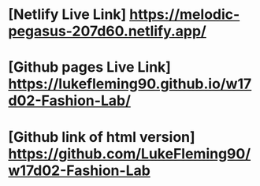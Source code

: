# [Netlify Live Link] https://melodic-pegasus-207d60.netlify.app/
# [Github pages Live Link] https://lukefleming90.github.io/w17d02-Fashion-Lab/
# [Github link of html version] https://github.com/LukeFleming90/w17d02-Fashion-Lab